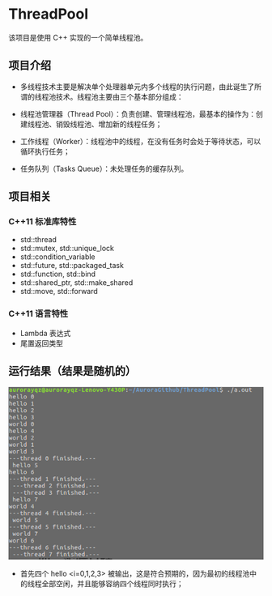 # ThreadPool
该项目是使用 C++ 实现的一个简单线程池。

## 项目介绍
- 多线程技术主要是解决单个处理器单元内多个线程的执行问题，由此诞生了所谓的线程池技术。线程池主要由三个基本部分组成：

- 线程池管理器（Thread Pool）：负责创建、管理线程池，最基本的操作为：创建线程池、销毁线程池、增加新的线程任务；
- 工作线程（Worker）：线程池中的线程，在没有任务时会处于等待状态，可以循环执行任务；
- 任务队列（Tasks Queue）：未处理任务的缓存队列。

## 项目相关
### C++11 标准库特性
- std::thread
- std::mutex, std::unique_lock
- std::condition_variable
- std::future, std::packaged_task
- std::function, std::bind
- std::shared_ptr, std::make_shared
- std::move, std::forward

### C++11 语言特性
- Lambda 表达式
- 尾置返回类型


## 运行结果（结果是随机的）
![test](https://github.com/Aurorayqz/ThreadPool/blob/master/ThreadPool.png)
- 首先四个 hello <i=0,1,2,3> 被输出，这是符合预期的，因为最初的线程池中的线程全部空闲，并且能够容纳四个线程同时执行；
